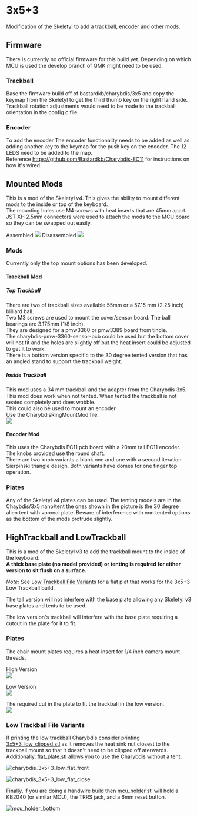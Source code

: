 # 3x5+3
Modification of the Skeletyl to add a trackball, encoder and other mods. 
## Firmware
There is currently no official firmware for this build yet. Depending on which MCU is used the develop branch of QMK might need to be used.  

### Trackball
Base the firmware build off of bastardkb/charybdis/3x5 and copy the keymap from the Skeletyl to get the third thumb key on the right hand side.   
Trackball rotation adjustments would need to be made to the trackball orientation in the config.c file.  
### Encoder
To add the encoder The encoder functionality needs to be added as well as adding another key to the keymap for the push key on the encoder. The 12 LEDS need to be added to the map.   
Reference https://github.com/Bastardkb/Charybdis-EC11 for instructions on how it's wired.  
## Mounted Mods
This is a mod of the Skeletyl v4. This gives the ability to mount different mods to the inside or top of the keyboard.  
The mounting holes use M4 screws with heat inserts that are 45mm apart.  
JST XH 2.5mm connectors were used to attach the mods to the MCU board so they can be swapped out easily.

Assembled
![](../../pics/1an.jpg)
Disassembled
![](../../pics/1ao.jpg)

### Mods 
Currently only the top mount options has been developed.

#### Trackball Mod
##### Top Trackball
There are two of trackball sizes available 55mm or a 57.15 mm (2.25 inch) billiard ball.  
Two M3 screws are used to mount the cover/sensor board.
The ball bearings are 3.175mm (1/8 inch).  
They are designed for a pmw3360 or pmw3389 board from tindie.  
The charybdis-pmw-3360-sensor-pcb could be used but the bottom cover will not fit and the holes are slightly off but the heat insert could be adjusted to get it to work.  
There is a bottom version specific to the 30 degree tented version that has an angled stand to support the trackball weight.  
##### Inside Trackball
This mod uses a 34 mm trackball and the adapter from the Charybdis 3x5. This mod does work when not tented. When tented the trackball is not seated completely and does wobble.   
This could also be used to mount an encoder.  
Use the CharybdisRingMountMod file.  
![](../../pics/1ap.png)

#### Encoder Mod
This uses the Charybdis EC11 pcb board with a 20mm tall EC11 encoder.  
The knobs provided use the round shaft.  
There are two knob variants a blank one and one with a second iteration Sierpiński triangle design. Both variants have domes for one finger top operation.  

### Plates
Any of the Skeletyl v4 plates can be used. The tenting models are in the Chaybdis/3x5 nano/tent the ones shown in the picture is the 30 degree alien tent with voronoi plate. Beware of interference with non tented options as the bottom of the mods protrude slightly.     
  
## HighTrackball and LowTrackball
This is a mod of the Skeletyl v3 to add the trackball mount to the inside of the keyboard.   
**A thick base plate (no model provided) or tenting is required for either version to sit flush on a surface.** 

*Note:* See [Low Trackball File Variants](#low-trackball-file-variants) for a flat plat that works for the 3x5+3 Low Trackball build. 

The tall version will not interfere with the base plate allowing any Skeletyl v3 base plates and tents to be used. 

The low version's trackball will interfere with the base plate requiring a cutout in the plate for it to fit. 


### Plates
The chair mount plates requires a heat insert for 1/4 inch camera mount threads.

High Version  
![](../../pics/1ak.png)
  
Low Version  
![](../../pics/1al.png)
  
The required cut in the plate to fit the trackball in the low version.  
![](../../pics/1am.png)

### Low Trackball File Variants

If printing the low trackball Charybdis consider printing [3x5+3_low_clipped.stl](./LowTrackball/3x5+3_low_clipped.stl) as it removes the heat sink nut closest to the trackball mount so that it doesn't need to be clipped off aterwards. Additionally, [flat_plate.stl](./LowTrackball/flat_plate.stl) allows you to use the Charybdis without a tent.

![charybdis_3x5+3_low_flat_front](./LowTrackball/assets/charybdis_3x5+3_low_flat_front.jpg)

![charybdis_3x5+3_low_flat_close](./LowTrackball/assets/charybdis_3x5+3_low_flat_close.jpg)

Finally, if you are doing a handwire build then [mcu_holder.stl](./LowTrackball/mcu_holder.stl) will hold a KB2040 (or similar MCU), the TRRS jack, and a 6mm reset button.

![mcu_holder_bottom](./LowTrackball/assets/mcu_holder_bottom.jpg)
